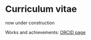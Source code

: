 # Curriculum vitae

now under construction

Works and achievements: [ORCID page](https://orcid.org/0000-0002-4907-4647)
